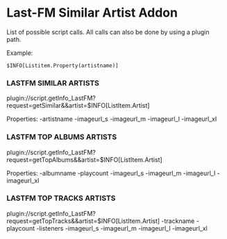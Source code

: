 # Last-FM Similar Artist Addon


List of possible script calls.
All calls can also be done by using a plugin path.


Example:
```
$INFO[Listitem.Property(artistname)]
```


### LASTFM SIMILAR ARTISTS

<content>plugin://script.getInfo_LastFM?request=getSimilar&amp;&amp;artist=$INFO[ListItem.Artist]</content>

Properties:
    -artistname
    -imageurl_s
    -imageurl_m
    -imageurl_l
    -imageurl_xl
	
	


### LASTFM TOP ALBUMS ARTISTS

<content>plugin://script.getInfo_LastFM?request=getTopAlbums&amp;&amp;artist=$INFO[ListItem.Artist]</content>

Properties:
    -albumname
    -playcount
    -imageurl_s
    -imageurl_m
    -imageurl_l
    -imageurl_xl


### LASTFM TOP TRACKS ARTISTS

<content>plugin://script.getInfo_LastFM?request=getTopTracks&amp;&amp;artist=$INFO[ListItem.Artist]</content>
    -trackname
    -playcount
    -listeners
    -imageurl_s
    -imageurl_m
    -imageurl_l
    -imageurl_xl






